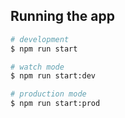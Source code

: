 

## Running the app

```bash
# development
$ npm run start

# watch mode
$ npm run start:dev

# production mode
$ npm run start:prod
```
